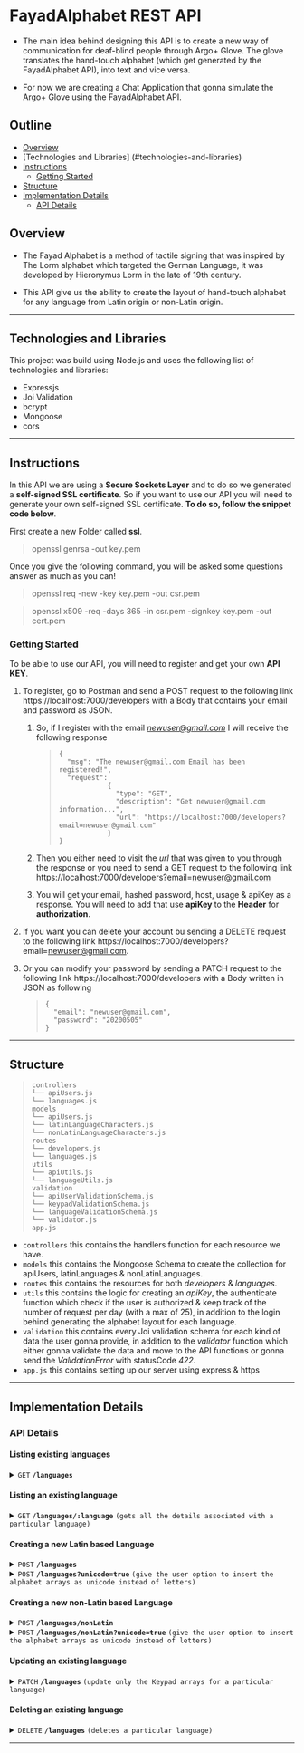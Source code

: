 # FayadAlphabet REST API

- The main idea behind designing this API is to create a new way of communication for deaf-blind people through Argo+ Glove. The glove translates the hand-touch alphabet (which get generated by the FayadAlphabet API), into text and vice versa.

- For now we are creating a Chat Application that gonna simulate the Argo+ Glove using the FayadAlphabet API.

## Outline

- [Overview](#overview)
- [Technologies and Libraries] (#technologies-and-libraries)
- [Instructions](#instructions)
  - [Getting Started](#getting-started)
- [Structure](#structure)
- [Implementation Details](#implementation-details)
  - [API Details](#api-details)

## Overview

- The Fayad Alphabet is a method of tactile signing that was inspired by The Lorm alphabet which targeted the German Language, it was developed by Hieronymus Lorm in the late of 19th century.

- This API give us the ability to create the layout of hand-touch alphabet for any language from Latin origin or non-Latin origin.

---

## Technologies and Libraries

This project was build using Node.js and uses the following list of technologies and libraries:

- Expressjs
- Joi Validation
- bcrypt
- Mongoose
- cors
---

## Instructions

In this API we are using a **Secure Sockets Layer** and to do so we generated a **self-signed SSL certificate**.
So if you want to use our API you will need to generate your own self-signed SSL certificate.
**To do so, follow the snippet code below**.

First create a new Folder called **ssl**.

> openssl genrsa -out key.pem

Once you give the following command, you will be asked some questions answer as much as you can!

> openssl req -new -key key.pem -out csr.pem

> openssl x509 -req -days 365 -in csr.pem -signkey key.pem -out cert.pem

### Getting Started

To be able to use our API, you will need to register and get your own **API KEY**.

1.  To register, go to Postman and send a POST request to the following link https://localhost:7000/developers with a Body that contains your email and password as JSON.

    1.  So, if I register with the email *newuser@gmail.com*
        I will receive the following response
        > ```
        > {
        >   "msg": "The newuser@gmail.com Email has been registered!",
        >   "request":
        >             {
        >               "type": "GET",
        >               "description": "Get newuser@gmail.com information...",
        >               "url": "https://localhost:7000/developers?email=newuser@gmail.com"
        >             }
        > }
        > ```
    2.  Then you either need to visit the _url_ that was given to you through the response or you need to send a GET request to the following link https://localhost:7000/developers?email=newuser@gmail.com

    3.  You will get your email, hashed password, host, usage & apiKey as a response. You will need to add that use **apiKey** to the **Header** for **authorization**.

2.  If you want you can delete your account bu sending a DELETE request to the following link https://localhost:7000/developers?email=newuser@gmail.com.

3.  Or you can modify your password by sending a PATCH request to the following link https://localhost:7000/developers with a Body written in JSON as following
    > ```
    > {
    >   "email": "newuser@gmail.com",
    >   "password": "20200505"
    > }
    > ```

---

## Structure

> ```
> controllers
> └── apiUsers.js
> └── languages.js
> models
> └── apiUsers.js
> └── latinLanguageCharacters.js
> └── nonLatinLanguageCharacters.js
> routes
> └── developers.js
> └── languages.js
> utils
> └── apiUtils.js
> └── languageUtils.js
> validation
> └── apiUserValidationSchema.js
> └── keypadValidationSchema.js
> └── languageValidationSchema.js
> └── validator.js
> app.js
> ```

- `controllers` this contains the handlers function for each resource we have.
- `models` this contains the Mongoose Schema to create the collection for apiUsers, latinLanguages & nonLatinLanguages.
- `routes` this contains the resources for both _developers_ & _languages_.
- `utils` this contains the logic for creating an _apiKey_, the authenticate function which check if the user is authorized & keep track of the number of request per day (with a max of 25), in addition to the login behind generating the alphabet layout for each language.
- `validation` this contains every Joi validation schema for each kind of data the user gonna provide, in addition to the _validator_ function which either gonna validate the data and move to the API functions or gonna send the _ValidationError_ with statusCode _422_.
- `app.js` this contains setting up our server using express & https

---

## Implementation Details

### API Details

#### Listing existing languages

<details>
 <summary><code>GET</code> <code><b>/languages</b></code></summary>

##### Parameters

> None

##### Responses

> | http code | content-type       | response                                                |
> | --------- | ------------------ | ------------------------------------------------------- |
> | `200`     | `application/json` | `json`                                                  |
> | `500`     | `application/json` | `{ msg: 'app could not retrieve data from database!' }` |

##### Example

> ```Postman
>  GET -> https://localhost:7000/languages
> ```

</details>

#### Listing an existing language

<details>
 <summary><code>GET</code> <code><b>/languages/:language</b></code> <code>(gets all the details associated with a particular language)</code></summary>

##### Parameters

> | name     | type     |
> | -------- | -------- |
> | language | required |

##### Responses

> | http code | content-type       | response                                                     |
> | --------- | ------------------ | ------------------------------------------------------------ |
> | `200`     | `application/json` | Check the example below                                      |
> | `404`     | `application/json` | `` { msg: `The ${languageQuery} Language is not found!` } `` |

##### Example

> ```Postman
>  GET -> https://localhost:7000/languages/:language
>  Path Variables: KEY -> language, VALUE -> English
> ```

</details>

#### Creating a new Latin based Language

<details>
 <summary><code>POST</code> <code><b>/languages</b></code></summary>

##### Parameters

> None

##### Responses

> | http code | content-type       | response                                               |
> | --------- | ------------------ | ------------------------------------------------------ |
> | `201`     | `application/json` | `The ${newLanguage.language} Language has been added!` |
> | `422`     | `application/json` | `{ msg: error.message.split(':')[2] }`                 |
> | `500`     | `application/json` | `${error.message}`                                     |

##### Example

> ```POSTMAN
>  POST -> https://localhost:7000/languages
>  Body -> {
>            "language": "German",
>            "capsAlphabet": ["A", "B", "C", "D", "E", "F", "G", "H", "I", "J", "K", "L", "M", "N", "O", "P", "Q", "R", "S", "T", "U", "V", "W", "X", "Y", "Z", "Ä", "Ö", "Ü", "ẞ"],
>            "lowerAlphabet": ["a", "b", "c", "d", "e", "f", "g", "h", "i", "j", "k", "l", "m", "n", "o", "p", "q", "r", "s", "t", "u", "v", "w", "x", "y", "z", "ä", "ö", "ü", "ß"]
>          }
> ```

</details>

<details>
 <summary><code>POST</code> <code><b>/languages?unicode=true</b></code> <code>(give the user option to insert the alphabet arrays as unicode instead of letters)</code></summary>

##### Parameters

> None

##### Responses

> | http code | content-type       | response                                               |
> | --------- | ------------------ | ------------------------------------------------------ |
> | `201`     | `application/json` | `The ${newLanguage.language} Language has been added!` |
> | `422`     | `application/json` | `{ msg: error.message.split(':')[2] }`                 |
> | `500`     | `application/json` | `${error.message}`                                     |

##### Example

> ```Postman
>  POST -> https://localhost:7000/languages?unicode=true
>  Body -> {
>           "language": "Spanish",
>           "capsAlphabet": ["0041", "0042", "0043", "0044", "0045", "0046", "0047", "0048", "0049", "004A", "004B", "004C", "004D", "004E", "00D1", "004F", "0050", "0051", "0052", "0053", "0054", "0055", "0056", "0057", "0058", "0059", "005A", "00C1", "00C9", "00CD", "00D3", "00DA", "00DD", "00CA", "00DC"],
>           "lowerAlphabet": ["0061", "0062", "0063", "0064", "0065", "0066", "0067", "0068", "0069", "006A", "006B", "006C", "006D", "006E", "00F1", "006F", "0070", "0071", "0072", "0073", "0074", "0075", "0076", "0077", "0078", "0079", "007A", "00E1", "00E9", "00ED", "00F3", "00FA", "00FD", "00EA", "00FC"],
>           "specialSymbols": ["¡", "@", "¿"],
>           "thirdKeypadLayer": ["0025", "005F", "0027", "0028", "0029", "0024", "00AB", "00BB", "20AC", "002C", "003A", "00A3"],
>           "fourthKeypadLayer": ["005C", "007C", "007E", "003C", "003E", "005E", "005B", "005D", "003B", "007B", "007D", "0060"]
>          }
> ```

</details>

#### Creating a new non-Latin based Language

<details>
 <summary><code>POST</code> <code><b>/languages/nonLatin</b></code></summary>

##### Parameters

> None

##### Responses

> | http code | content-type       | response                                               |
> | --------- | ------------------ | ------------------------------------------------------ |
> | `201`     | `application/json` | `The ${newLanguage.language} Language has been added!` |
> | `422`     | `application/json` | `{ msg: error.message.split(':')[2] }`                 |
> | `500`     | `application/json` | `${error.message}`                                     |

##### Example

> ```Postman
>  POST -> https://localhost:7000/languages/nonLatin
>  Body -> {
>            "language": "Arabic",
>            "Alphabet": ["ا", "ب", "ت", "ث", "ج", "ح", "خ", "د", "ذ", "ر", "ز", "س", "ش", "ص", "ض", "ط", "ظ", "ع", "غ", "ف", "ق", "ك", "ل", "م", "ن", "ه", "و", "ي", "آ", "ى", "ة", "أ", "ؤ", "إ", "ئ", "ء", "ً", "ٌ", "ٍ", "َ", "ُ", "ِ", "ّ", "ْ"],
>            "firstKeypadLayer": ["٧", "٨", "٩", "٤", "٥", "٦", "١", "٢", "٣", "*", "٠", "#"],
>            "thirdKeypadLayer": ["066A", "005F", "0027", "0028", "0029", "0024", "0022", "003A", "20AC", "060C", "061B", "00A3"]
>          }
> ```

</details>

<details>
 <summary><code>POST</code> <code><b>/languages/nonLatin?unicode=true</b></code> <code>(give the user option to insert the alphabet arrays as unicode instead of letters)</code></summary>

##### Parameters

> None

##### Responses

> | http code | content-type       | response                                               |
> | --------- | ------------------ | ------------------------------------------------------ |
> | `201`     | `application/json` | `The ${newLanguage.language} Language has been added!` |
> | `422`     | `application/json` | `{ msg: error.message.split(':')[2] }`                 |
> | `500`     | `application/json` | `${error.message}`                                     |

##### Example

> ```Postman
>  POST -> https://localhost:7000/languages/nonLatin?unicode=true
>  Body ->  {
>             "language": "Arabic",
>             "Alphabet": ['0627','0628','062A','062B','062C','062D', '062E', '062F', '0630', '0631', '0632', '0633', '0634', '0635', '0636', '0637', '0638', '0639', '063A', '0641', '0642', '0643', '0644', '0645', '0646', '0647', '0648', '064A', '0622', '0649', '0629', '0623', '0624', '0625', '0626', '0621', '064B', '064C', '064D', '064E', '064F', '0650', '0651', '0652', '007E'],
>             "firstKeypadLayer": [ '0661', '0662', '0663', '0664', '0665', '0666', '0667', '0668', '0669', '002A', '0660', '0023']
>           }
> ```

</details>

#### Updating an existing language

<details>
  <summary><code>PATCH</code> <code><b>/languages</b></code> <code>(update only the Keypad arrays for a particular language)</code></summary>

##### Parameters

> | name     | type     |
> | -------- | -------- |
> | language | required |

##### Responses

> | http code | content-type       | response                                                 |
> | --------- | ------------------ | -------------------------------------------------------- |
> | `200`     | `application/json` | `The ${newLanguage.language} Language has been updated!` |
> | `422`     | `application/json` | `{ msg: error.message.split(':')[2] }`                   |
> | `500`     | `application/json` | `${error.message}`                                       |

##### Example

> ```Postman
>  PATCH -> https://localhost:7000/languages/:language
>  Path Variables: KEY -> language, VALUE -> English
>  Body -> {
>             "firstKeypadLayer": ["*", "0", "#"]
>          }
> ```

</details>

#### Deleting an existing language

<details>
  <summary><code>DELETE</code> <code><b>/languages</b></code> <code>(deletes a particular language)</code></summary>

##### Parameters

> | name     | type     |
> | -------- | -------- |
> | language | required |

##### Responses

> | http code | content-type       | response                                                      |
> | --------- | ------------------ | ------------------------------------------------------------- |
> | `200`     | `application/json` | `The ${languageQuery} Language has been deleted!`             |
> | `404`     | `application/json` | `` { msg: `The ${languageQuery} Language is not found!` }  `` |

##### Example

> ```Postman
>  DELETE -> https://localhost:7000/languages/:language
>  Path Variables: KEY -> language, VALUE -> German
> ```

</details>

---
